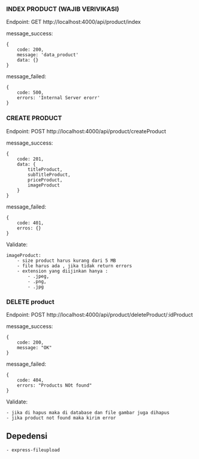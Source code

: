 ### INDEX PRODUCT (WAJIB VERIVIKASI)

Endpoint: GET http://localhost:4000/api/product/index

message_success:

    {
        code: 200,
        message: 'data_product'
        data: {}
    }

message_failed:

    {
        code: 500,
        errors: 'Internal Server erorr'
    }

### CREATE PRODUCT

Endpoint: POST http://localhost:4000/api/product/createProduct

message_success:

    {
        code: 201,
        data: {
            titleProduct,
            subTitleProduct,
            priceProduct,
            imageProduct
        }
    }

message_failed: 

    {
        code: 401,
        erros: {}
    }

Validate:
    
    imageProduct:
        - size product harus kurang dari 5 MB
        - file harus ada , jika tidak return errors
        - extension yang diijinkan hanya :
            - .jpeg,
            - .png,
            - .jpg


### DELETE product

Endpoint: POST http://localhost:4000/api/product/deleteProduct/:idProduct

message_success:

    {
        code: 200,
        message: "OK"
    }
    
message_failed:

    {
        code: 404,
        errors: "Products NOt found"
    }
    

Validate: 

    - jika di hapus maka di database dan file gambar juga dihapus 
    - jika product not found maka kirim error
    
## Depedensi
    - express-fileupload